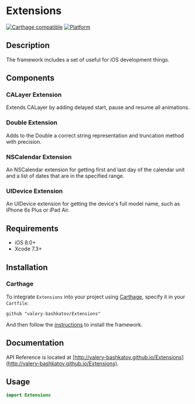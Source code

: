 # Extensions

[![Carthage compatible](https://img.shields.io/badge/Carthage-compatible-4BC51D.svg?style=flat)](https://github.com/Carthage/Carthage)
[![Platform](https://img.shields.io/badge/platform-ios-lightgrey.svg)]()

## Description
The framework includes a set of useful for iOS development things.

## Components
### CALayer Extension
Extends CALayer by adding delayed start, pause and resume all animations.

### Double Extension
Adds to the Double a correct string representation and truncation method with precision.

### NSCalendar Extension
An NSCalendar extension for getting first and last day of the calendar unit and a list of dates that are in the specified range.

### UIDevice Extension
An UIDevice extension for getting the device's full model name, such as iPhone 6s Plus or iPad Air.

## Requirements
- iOS 8.0+
- Xcode 7.3+

## Installation
### Carthage

To integrate `Extensions` into your project using [Carthage](https://github.com/Carthage/Carthage), specify it in your `Cartfile`:

```
github "valery-bashkatov/Extensions"
```
And then follow the [instructions](https://github.com/Carthage/Carthage#if-youre-building-for-ios-tvos-or-watchos) to install the framework.

## Documentation
API Reference is located at [http://valery-bashkatov.github.io/Extensions](http://valery-bashkatov.github.io/Extensions).

## Usage

```swift
import Extensions
```